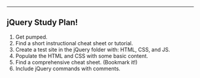 ----
## jQuery Study Plan!


1. Get pumped.
2. Find a short instructional cheat sheet or tutorial.
3. Create a test site in the jQuery folder with: HTML, CSS, and JS.
4. Populate the HTML and CSS with some basic content.
5. Find a comprehensive cheat sheet. (Bookmark it!)
6. Include jQuery commands with comments.